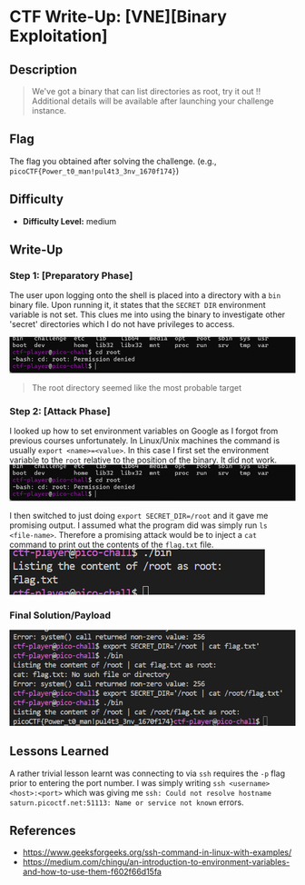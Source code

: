 # CTF Write-Up: [VNE][Binary Exploitation]

## Description
> We've got a binary that can list directories as root, try it out !!
Additional details will be available after launching your challenge instance.

## Flag
The flag you obtained after solving the challenge. (e.g., `picoCTF{Power_t0_man!pul4t3_3nv_1670f174}`)

## Difficulty
- **Difficulty Level:** medium

## Write-Up

### Step 1: [Preparatory Phase]
The user upon logging onto the shell is placed into a directory with a `bin` binary file. Upon running it, it states that the `SECRET DIR` environment variable is not set. This clues me into using the binary to investigate other 'secret' directories which I do not have privileges to access. 

![alt text](images/image.png)
> The root directory seemed like the most probable target
### Step 2: [Attack Phase]

I looked up how to set environment variables on Google as I forgot from previous courses unfortunately. In Linux/Unix machines the command is usually `export <name>=<value>`. In this case I first set the environment variable to the `root` relative to the position of the binary. It did not work.
![alt text](images/image.png)

I then switched to just doing `export SECRET_DIR=/root` and it gave me promising output. I assumed what the program did was simply run `ls <file-name>`. Therefore a promising attack would be to inject a `cat` command to print out the contents of the `flag.txt` file.
![alt text](images/image-1.png)

### Final Solution/Payload
![alt text](images/image-2.png)

## Lessons Learned
A rather trivial lesson learnt was connecting to via `ssh` requires the `-p` flag prior to entering the port number. I was simply writing `ssh <username> <host>:<port>` which was giving me `ssh: Could not resolve hostname saturn.picoctf.net:51113: Name or service not known` errors. 

## References
- https://www.geeksforgeeks.org/ssh-command-in-linux-with-examples/
- https://medium.com/chingu/an-introduction-to-environment-variables-and-how-to-use-them-f602f66d15fa

